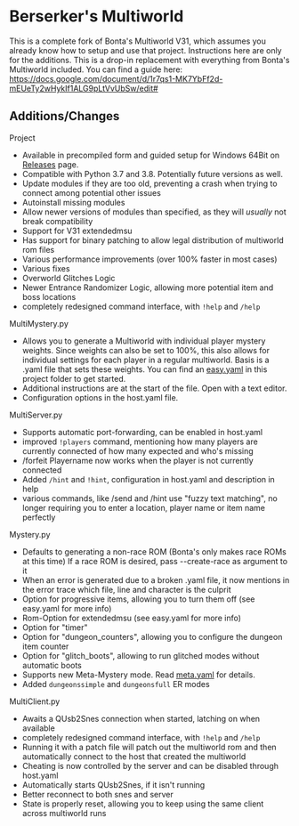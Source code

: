 Berserker's Multiworld
======================

This is a complete fork of Bonta's Multiworld V31, which assumes you already know how to setup and use that project. Instructions here are only for the additions.
This is a drop-in replacement with everything from Bonta's Multiworld included.
You can find a guide here: https://docs.google.com/document/d/1r7qs1-MK7YbFf2d-mEUeTy2wHykIf1ALG9pLtVvUbSw/edit#

Additions/Changes
-----------------

Project
 * Available in precompiled form and guided setup for Windows 64Bit on [Releases](https://github.com/Berserker66/MultiWorld-Utilities/releases) page.
 * Compatible with Python 3.7 and 3.8. Potentially future versions as well.
 * Update modules if they are too old, preventing a crash when trying to connect among potential other issues
 * Autoinstall missing modules
 * Allow newer versions of modules than specified, as they will *usually* not break compatibility
 * Support for V31 extendedmsu
 * Has support for binary patching to allow legal distribution of multiworld rom files
 * Various performance improvements (over 100% faster in most cases)
 * Various fixes
 * Overworld Glitches Logic
 * Newer Entrance Randomizer Logic, allowing more potential item and boss locations
 * completely redesigned command interface, with `!help` and `/help`
 
MultiMystery.py
 * Allows you to generate a Multiworld with individual player mystery weights. Since weights can also be set to 100%, this also allows for individual settings for each player in a regular multiworld.
Basis is a .yaml file that sets these weights. You can find an [easy.yaml](https://github.com/Berserker66/MultiWorld-Utilities/blob/master/easy.yaml) in this project folder to get started.
 * Additional instructions are at the start of the file. Open with a text editor.
 * Configuration options in the host.yaml file.
 
 MultiServer.py
  * Supports automatic port-forwarding, can be enabled in host.yaml
  * improved `!players` command, mentioning how many players are currently connected of how many expected and who's missing
  * /forfeit Playername now works when the player is not currently connected
  * Added `/hint` and `!hint`, configuration in host.yaml and description in help
  * various commands, like /send and /hint use "fuzzy text matching", no longer requiring you to enter a location, player name or item name perfectly

Mystery.py
 * Defaults to generating a non-race ROM (Bonta's only makes race ROMs at this time)
If a race ROM is desired, pass --create-race as argument to it
 * When an error is generated due to a broken .yaml file, it now mentions in the error trace which file, line and character is the culprit
 * Option for progressive items, allowing you to turn them off (see easy.yaml for more info)
 * Rom-Option for extendedmsu (see easy.yaml for more info)
 * Option for "timer"
 * Option for "dungeon_counters", allowing you to configure the dungeon item counter
 * Option for "glitch_boots", allowing to run glitched modes without automatic boots
 * Supports new Meta-Mystery mode. Read [meta.yaml](https://github.com/Berserker66/MultiWorld-Utilities/blob/master/meta.yaml) for details.
 * Added `dungeonssimple` and `dungeonsfull` ER modes
 
MultiClient.py
 * Awaits a QUsb2Snes connection when started, latching on when available
 * completely redesigned command interface, with `!help` and `/help`
 * Running it with a patch file will patch out the multiworld rom and then automatically connect to the host that created the multiworld
 * Cheating is now controlled by the server and can be disabled through host.yaml
 * Automatically starts QUsb2Snes, if it isn't running
 * Better reconnect to both snes and server
 * State is properly reset, allowing you to keep using the same client across multiworld runs